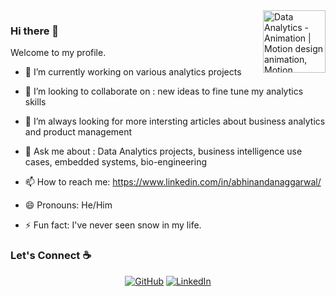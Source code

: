 <img align ="right" width = "400" alt="Data Analytics - Animation | Motion design animation, Motion graphics  design, Analytics design" class="n3VNCb" src="https://magazine.xpert.tv/wp-content/uploads/2020/07/giphy-25.gif" data-noaft="1" jsname="HiaYvf" jsaction="load:XAeZkd;" style="width: 100px; height: 100px; margin: 0px;">

### Hi there 👋

Welcome to my profile.

- 🔭 I’m currently working on various analytics projects 

- 👯 I’m looking to collaborate on : new ideas to fine tune my analytics skills

- 🤔 I’m always looking for more intersting articles about business analytics and product management

- 💬 Ask me about : Data Analytics projects, business intelligence use cases, embedded systems, bio-engineering

- 📫 How to reach me: https://www.linkedin.com/in/abhinandanaggarwal/

- 😄 Pronouns: He/Him

- ⚡ Fun fact: I've never seen snow in my life.

### Let's Connect :coffee:
<p align="center">
	<a href="https://github.com/sisodiya2421"><img src="https://img.icons8.com/bubbles/50/000000/github.png" alt="GitHub"/></a>
	<a href="https://www.linkedin.com/in/abhinandanaggarwal/"><img src="https://img.icons8.com/bubbles/50/000000/linkedin.png" alt="LinkedIn"/></a>
</p>

